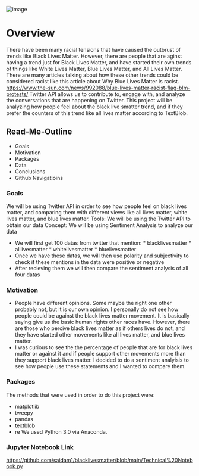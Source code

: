 ![image](https://user-images.githubusercontent.com/70491460/95289110-faddde80-0837-11eb-83a7-bae7fa96e0ca.png)
<p align="center">
   <![image](https://user-images.githubusercontent.com/70491460/93471239-1866fa80-f8c1-11ea-944f-0d42065c6273.png)>
<div align="center">
   <figcaption></figcaption>
</div>
</p>

# Overview

There have been many racial tensions that have caused the outbrust of trends like Black Lives Matter. However, there are people that are aginst having a trend just for Black Lives Matter, and have started their own trends of things like White Lives Matter, Blue Lives Matter, and All Lives Matter.
There are many articles talking about how these other trends could be considered racist like this article about Why Blue Lives Matter is racist. https://www.the-sun.com/news/992088/blue-lives-matter-racist-flag-blm-protests/
Twitter API allows us to contribute to, engage with, and analyze the conversations that are happening on Twitter.
This project will be analyzing how people feel about the black live smatter trend, and if they prefer the counters of this trend like all lives matter according to TextBlob.

## Read-Me-Outline

* Goals
* Motivation
* Packages
* Data
* Conclusions
* Github Navigatioins

### Goals

We will be using Twitter API in order to see how people feel on black lives matter, and comparing them with different views like all lives matter, white lives matter, and blue lives matter.
Tools: We will be using the Twitter API to obtain our data
Concept: We will be using Sentiment Analysis to analyze our data

* We will first get 100 datas from twitter that mention: 
      * blacklivesmatter
      * alllivesmatter
      * whitelivesmatter
      * bluelivesmatter
* Once we have these datas, we will then use polarity and subjectivity to check if these mentions in the data were positive or negative
* After recieving them we will then compare the sentiment analysis of all four datas 

### Motivation

* People have different opinions. Some maybe the right one other probably not, but it is our own opinion. I personally do not see how people could be against the black lives matter movement. It is basically saying give us the basic human rights other races have. However, there are those who percive black lives matter as if others lives do not, and they have started other movements like all lives matter, and blue lives matter.
* I was curious to see the the percentage of people that are for black lives matter or against it and if people support other movements more than they support black lives matter. I decided to do a sentiment analyisis to see how people use these statements and I wanted to compare them.

### Packages

The methods that were used in order to do this project were:
 * matplotlib
 * tweepy
 * pandas
 * textblob
 * re
We used Python 3.0 via Anaconda.

### Jupyter Notebook Link
https://github.com/saidam1/blacklivesmatter/blob/main/Technical%20Notebook.py
